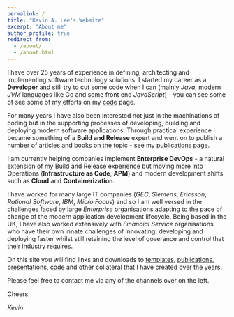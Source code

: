 ```yaml
---
permalink: /
title: "Kevin A. Lee's Website"
excerpt: "About me"
author_profile: true
redirect_from: 
  - /about/
  - /about.html
---
```


I have over 25 years of experience in defining, architecting and implementing software technology solutions. I started my career as a **Developer**
and still try to cut some code when I can (mainly _Java_, modern _JVM_ languages like Go and some front end _JavaScript_) - you can see some of
see some of my efforts on my [code](/code) page. 

For many years I have also been interested not just in the machinations of coding but in the supporting processes of developing, building 
and deploying modern software applications. Through practical experience I became something of a **Build and Release** expert and went on to publish a number
of articles and books on the topic - see my [publications](/publications) page.  

I am currently helping companies implement **Enterprise DevOps** - a natural extension of my Build and Release experience but moving more
into Operations (**Infrastructure as Code**, **APM**) and modern development shifts such as **Cloud** and **Containerization**.

I have worked for many large IT companies (_GEC_, _Siemens_, _Ericsson_, _Rational Software_, _IBM_, _Micro Focus_) and so I am well versed in the 
challenges faced by large _Enterprise_ organisations adapting to the pace of change of the modern application development lifecycle. Being based in the UK, 
I have also worked extensively with _Financial Service_ organisations who have their own innate challenges of innovating, developing and deploying
faster whilst still retaining the level of goverance and control that their industry requires.

On this site you will find links and downloads to [templates](/templates), [publications](/publications), [presentations](/presentations), [code](/code) 
and other collateral that I have created over the years. 

Please feel free to contact me via any of the channels over on the left.

Cheers,

_Kevin_
